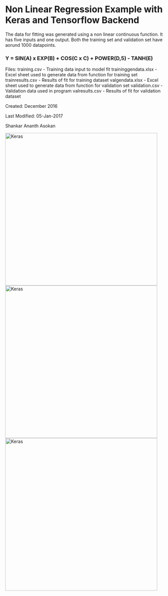 # Non Linear Regression Example with Keras and Tensorflow Backend

The data for fitting was generated using a non linear continuous function. It has five inputs and one output. Both the training set and validation set have aorund 1000 datapoints. 

### Y = SIN(A) x EXP(B) + COS(C x C) + POWER(D,5) - TANH(E)

Files:
training.csv - Training data input to model fit
traininggendata.xlsx - Excel sheet used to generate data from function for training set 
trainresults.csv - Results of fit for training dataset
valgendata.xlsx - Excel sheet used to generate data from function for validation set 
validation.csv - Validation data used in program
valresults.csv - Results of fit for validation dataset

Created: December 2016

Last Modified: 05-Jan-2017

Shankar Ananth Asokan

<img src="https://github.com/shankarananth/Keras-Nonlinear-Regression/blob/master/Images/image0.JPG" width="480" alt="Keras" />

<img src="https://github.com/shankarananth/Keras-Nonlinear-Regression/blob/master/Images/image0.JPG" width="480" alt="Keras" />

<img src="https://github.com/shankarananth/Keras-Nonlinear-Regression/blob/master/Images/image0.JPG" width="480" alt="Keras" />

